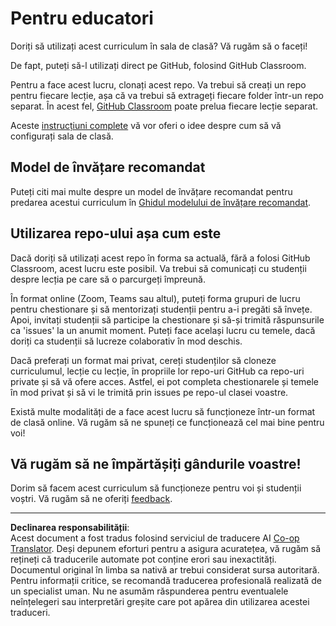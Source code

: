 <!--
CO_OP_TRANSLATOR_METADATA:
{
  "original_hash": "9fd36f5dc734203ee28b6cf2573e5eab",
  "translation_date": "2025-08-28T08:13:41+00:00",
  "source_file": "for-teachers.md",
  "language_code": "ro"
}
-->
# Pentru educatori

Doriți să utilizați acest curriculum în sala de clasă? Vă rugăm să o faceți!

De fapt, puteți să-l utilizați direct pe GitHub, folosind GitHub Classroom.

Pentru a face acest lucru, clonați acest repo. Va trebui să creați un repo pentru fiecare lecție, așa că va trebui să extrageți fiecare folder într-un repo separat. În acest fel, [GitHub Classroom](https://classroom.github.com/classrooms) poate prelua fiecare lecție separat.

Aceste [instrucțiuni complete](https://github.blog/2020-03-18-set-up-your-digital-classroom-with-github-classroom/) vă vor oferi o idee despre cum să vă configurați sala de clasă.

## Model de învățare recomandat

Puteți citi mai multe despre un model de învățare recomandat pentru predarea acestui curriculum în [Ghidul modelului de învățare recomandat](recommended-learning-model.md).

## Utilizarea repo-ului așa cum este

Dacă doriți să utilizați acest repo în forma sa actuală, fără a folosi GitHub Classroom, acest lucru este posibil. Va trebui să comunicați cu studenții despre lecția pe care să o parcurgeți împreună.

În format online (Zoom, Teams sau altul), puteți forma grupuri de lucru pentru chestionare și să mentorizați studenții pentru a-i pregăti să învețe. Apoi, invitați studenții să participe la chestionare și să-și trimită răspunsurile ca 'issues' la un anumit moment. Puteți face același lucru cu temele, dacă doriți ca studenții să lucreze colaborativ în mod deschis.

Dacă preferați un format mai privat, cereți studenților să cloneze curriculumul, lecție cu lecție, în propriile lor repo-uri GitHub ca repo-uri private și să vă ofere acces. Astfel, ei pot completa chestionarele și temele în mod privat și să vi le trimită prin issues pe repo-ul clasei voastre.

Există multe modalități de a face acest lucru să funcționeze într-un format de clasă online. Vă rugăm să ne spuneți ce funcționează cel mai bine pentru voi!

## Vă rugăm să ne împărtășiți gândurile voastre!

Dorim să facem acest curriculum să funcționeze pentru voi și studenții voștri. Vă rugăm să ne oferiți [feedback](https://forms.microsoft.com/Pages/ResponsePage.aspx?id=v4j5cvGGr0GRqy180BHbR2humCsRZhxNuI79cm6n0hRUQzRVVU9VVlU5UlFLWTRLWlkyQUxORTg5WS4u).

---

**Declinarea responsabilității**:  
Acest document a fost tradus folosind serviciul de traducere AI [Co-op Translator](https://github.com/Azure/co-op-translator). Deși depunem eforturi pentru a asigura acuratețea, vă rugăm să rețineți că traducerile automate pot conține erori sau inexactități. Documentul original în limba sa nativă ar trebui considerat sursa autoritară. Pentru informații critice, se recomandă traducerea profesională realizată de un specialist uman. Nu ne asumăm răspunderea pentru eventualele neînțelegeri sau interpretări greșite care pot apărea din utilizarea acestei traduceri.